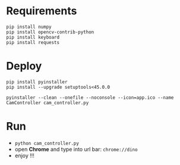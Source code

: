 # Requirements
```
pip install numpy
pip install opencv-contrib-python
pip install keyboard
pip install requests
```

# Deploy
```
pip install pyinstaller
pip install --upgrade setuptools<45.0.0

pyinstaller --clean --onefile --noconsole --icon=app.ico --name CamController cam_controller.py
```

# Run
- `python cam_controller.py`
- open **Chrome** and type into url bar: `chrome://dino`
- enjoy !!!